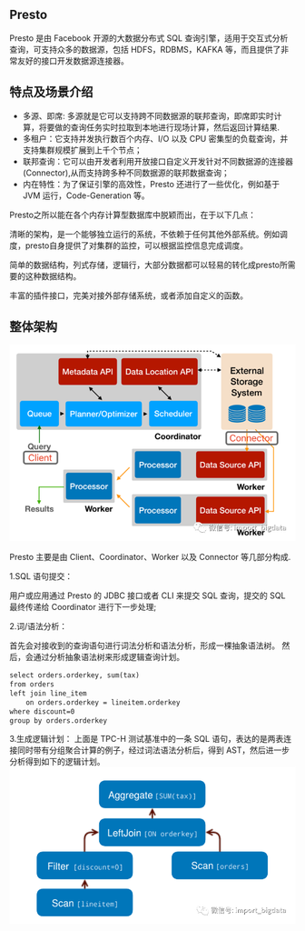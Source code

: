 ## Presto 
Presto 是由 Facebook 开源的大数据分布式 SQL 查询引擎，适用于交互式分析查询，可支持众多的数据源，包括 HDFS，RDBMS，KAFKA 等，而且提供了非常友好的接口开发数据源连接器。

## 特点及场景介绍

* 多源、即席: 多源就是它可以支持跨不同数据源的联邦查询，即席即实时计算，将要做的查询任务实时拉取到本地进行现场计算，然后返回计算结果.
* 多租户：它支持并发执行数百个内存、I/O 以及 CPU 密集型的负载查询，并支持集群规模扩展到上千个节点；
* 联邦查询：它可以由开发者利用开放接口自定义开发针对不同数据源的连接器(Connector),从而支持跨多种不同数据源的联邦数据查询；
* 内在特性：为了保证引擎的高效性，Presto 还进行了一些优化，例如基于 JVM 运行，Code-Generation 等。

Presto之所以能在各个内存计算型数据库中脱颖而出，在于以下几点：

清晰的架构，是一个能够独立运行的系统，不依赖于任何其他外部系统。例如调度，presto自身提供了对集群的监控，可以根据监控信息完成调度。

简单的数据结构，列式存储，逻辑行，大部分数据都可以轻易的转化成presto所需要的这种数据结构。

丰富的插件接口，完美对接外部存储系统，或者添加自定义的函数。

## 整体架构

![](https://github.com/chenxh/interviews/blob/main/imgs/presto.png "")

Presto 主要是由 Client、Coordinator、Worker 以及 Connector 等几部分构成.


1.SQL 语句提交：

用户或应用通过 Presto 的 JDBC 接口或者 CLI 来提交 SQL 查询，提交的 SQL 最终传递给 Coordinator 进行下一步处理;

2.词/语法分析：

首先会对接收到的查询语句进行词法分析和语法分析，形成一棵抽象语法树。
然后，会通过分析抽象语法树来形成逻辑查询计划。

```
select orders.orderkey, sum(tax)
from orders
left join line_item
    on orders.orderkey = lineitem.orderkey
where discount=0
group by orders.orderkey
```

3.生成逻辑计划：
上面是 TPC-H 测试基准中的一条 SQL 语句，表达的是两表连接同时带有分组聚合计算的例子，经过词法语法分析后，得到 AST，然后进一步分析得到如下的逻辑计划。
![](https://github.com/chenxh/interviews/blob/main/imgs/presto-plan.png "")


